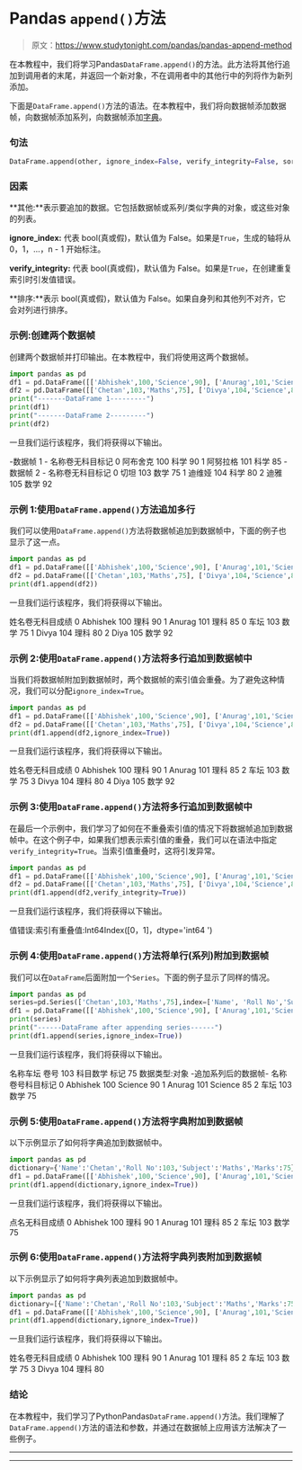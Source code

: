 # Pandas `append()`方法

> 原文：<https://www.studytonight.com/pandas/pandas-append-method>

在本教程中，我们将学习Pandas`DataFrame.append()`的方法。此方法将其他行追加到调用者的末尾，并返回一个新对象，不在调用者中的其他行中的列将作为新列添加。

下面是`DataFrame.append()`方法的语法。在本教程中，我们将向数据帧添加数据帧，向数据帧添加系列，向数据帧添加[字典](https://www.studytonight.com/python/dictionaries-in-python)。

### 句法

```py
DataFrame.append(other, ignore_index=False, verify_integrity=False, sort=False)
```

### 因素

**其他:**表示要追加的数据。它包括数据帧或系列/类似字典的对象，或这些对象的列表。

**ignore_index:** 代表 bool(真或假)，默认值为 False。如果是`True`，生成的轴将从 0，1，…，n - 1 开始标注。

**verify_integrity:** 代表 bool(真或假)，默认值为 False。如果是`True`，在创建重复索引时引发值错误。

**排序:**表示 bool(真或假)，默认值为 False。如果自身列和其他列不对齐，它会对列进行排序。

### 示例:创建两个数据帧

创建两个数据帧并打印输出。在本教程中，我们将使用这两个数据帧。

```py
import pandas as pd
df1 = pd.DataFrame([['Abhishek',100,'Science',90], ['Anurag',101,'Science',85]], columns=['Name', 'Roll No', 'Subject', 'Marks'])
df2 = pd.DataFrame([['Chetan',103,'Maths',75], ['Divya',104,'Science',80], ['Diya',105,'Maths',92]], columns=['Name', 'Roll No','Subject', 'Marks'])
print("-------DataFrame 1---------")
print(df1)
print("-------DataFrame 2---------")
print(df2)
```

一旦我们运行该程序，我们将获得以下输出。

-数据帧 1 -
名称卷无科目标记
0 阿布舍克 100 科学 90
1 阿努拉格 101 科学 85
-数据帧 2 -
名称卷无科目标记
0 切坦 103 数学 75
1 迪维娅 104 科学 80
2 迪雅 105 数学 92

### 示例 1:使用`DataFrame.append()`方法追加多行

我们可以使用`DataFrame.append()`方法将数据帧追加到数据帧中，下面的例子也显示了这一点。

```py
import pandas as pd
df1 = pd.DataFrame([['Abhishek',100,'Science',90], ['Anurag',101,'Science',85]], columns=['Name', 'Roll No', 'Subject', 'Marks'])
df2 = pd.DataFrame([['Chetan',103,'Maths',75], ['Divya',104,'Science',80], ['Diya',105,'Maths',92]], columns=['Name', 'Roll No','Subject', 'Marks'])
print(df1.append(df2))
```

一旦我们运行该程序，我们将获得以下输出。

姓名卷无科目成绩
0 Abhishek 100 理科 90
1 Anurag 101 理科 85
0 车坛 103 数学 75
1 Divya 104 理科 80
2 Diya 105 数学 92

### 示例 2:使用`DataFrame.append()`方法将多行追加到数据帧中

当我们将数据帧附加到数据帧时，两个数据帧的索引值会重叠。为了避免这种情况，我们可以分配`ignore_index=True`。

```py
import pandas as pd
df1 = pd.DataFrame([['Abhishek',100,'Science',90], ['Anurag',101,'Science',85]], columns=['Name', 'Roll No', 'Subject', 'Marks'])
df2 = pd.DataFrame([['Chetan',103,'Maths',75], ['Divya',104,'Science',80], ['Diya',105,'Maths',92]], columns=['Name', 'Roll No','Subject', 'Marks'])
print(df1.append(df2,ignore_index=True))
```

一旦我们运行该程序，我们将获得以下输出。

姓名卷无科目成绩
0 Abhishek 100 理科 90
1 Anurag 101 理科 85
2 车坛 103 数学 75
3 Divya 104 理科 80
4 Diya 105 数学 92

### 示例 3:使用`DataFrame.append()`方法将多行追加到数据帧中

在最后一个示例中，我们学习了如何在不重叠索引值的情况下将数据帧追加到数据帧中。在这个例子中，如果我们想表示索引值的重叠，我们可以在语法中指定`verify_integrity=True`。当索引值重叠时，这将引发异常。

```py
import pandas as pd
df1 = pd.DataFrame([['Abhishek',100,'Science',90], ['Anurag',101,'Science',85]], columns=['Name', 'Roll No', 'Subject', 'Marks'])
df2 = pd.DataFrame([['Chetan',103,'Maths',75], ['Divya',104,'Science',80], ['Diya',105,'Maths',92]], columns=['Name', 'Roll No','Subject', 'Marks'])
print(df1.append(df2,verify_integrity=True)) 
```

一旦我们运行该程序，我们将获得以下输出。

值错误:索引有重叠值:Int64Index([0，1]，dtype='int64 ')

### 示例 4:使用`DataFrame.append()`方法将单行(系列)附加到数据帧

我们可以在`DataFrame`后面附加一个`Series`。下面的例子显示了同样的情况。

```py
import pandas as pd
series=pd.Series(['Chetan',103,'Maths',75],index=['Name', 'Roll No','Subject', 'Marks'])
df1 = pd.DataFrame([['Abhishek',100,'Science',90], ['Anurag',101,'Science',85]], columns=['Name', 'Roll No', 'Subject', 'Marks'])
print(series)
print("------DataFrame after appending series------")
print(df1.append(series,ignore_index=True))
```

一旦我们运行该程序，我们将获得以下输出。

名称车坛
卷号 103
科目数学
标记 75
数据类型:对象
-追加系列后的数据帧-
名称卷号科目标记
0 Abhishek 100 Science 90
1 Anurag 101 Science 85
2 车坛 103 数学 75

### 示例 5:使用`DataFrame.append()`方法将字典附加到数据帧

以下示例显示了如何将字典追加到数据帧中。

```py
import pandas as pd
dictionary={'Name':'Chetan','Roll No':103,'Subject':'Maths','Marks':75}
df1 = pd.DataFrame([['Abhishek',100,'Science',90], ['Anurag',101,'Science',85]], columns=['Name', 'Roll No', 'Subject', 'Marks'])
print(df1.append(dictionary,ignore_index=True))
```

一旦我们运行该程序，我们将获得以下输出。

点名无科目成绩
0 Abhishek 100 理科 90
1 Anurag 101 理科 85
2 车坛 103 数学 75

### 示例 6:使用`DataFrame.append()`方法将字典列表附加到数据帧

以下示例显示了如何将字典列表追加到数据帧中。

```py
import pandas as pd
dictionary=[{'Name':'Chetan','Roll No':103,'Subject':'Maths','Marks':75},{'Name':'Divya','Roll No':104,'Subject':'Science','Marks':80}]
df1 = pd.DataFrame([['Abhishek',100,'Science',90], ['Anurag',101,'Science',85]], columns=['Name', 'Roll No', 'Subject', 'Marks'])
print(df1.append(dictionary,ignore_index=True))
```

一旦我们运行该程序，我们将获得以下输出。

姓名卷无科目成绩
0 Abhishek 100 理科 90
1 Anurag 101 理科 85
2 车坛 103 数学 75
3 Divya 104 理科 80

### 结论

在本教程中，我们学习了PythonPandas`DataFrame.append()`方法。我们理解了`DataFrame.append()`方法的语法和参数，并通过在数据帧上应用该方法解决了一些例子。

* * *

* * *